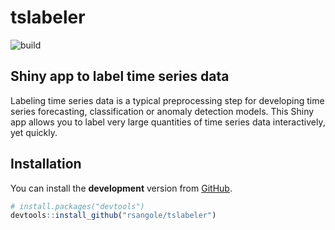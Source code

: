 
<!-- README.md is generated from README.Rmd. Please edit that file -->

# tslabeler

![build](https://github.com/rsangole/tslabeler/workflows/build/badge.svg?branch=master)

## Shiny app to label time series data

Labeling time series data is a typical preprocessing step for developing
time series forecasting, classification or anomaly detection models.
This Shiny app allows you to label very large quantities of time series
data interactively, yet quickly.

## Installation

You can install the **development** version from
[GitHub](https://github.com/rsangole/tslabeler).

``` r
# install.packages("devtools")
devtools::install_github("rsangole/tslabeler")
```
